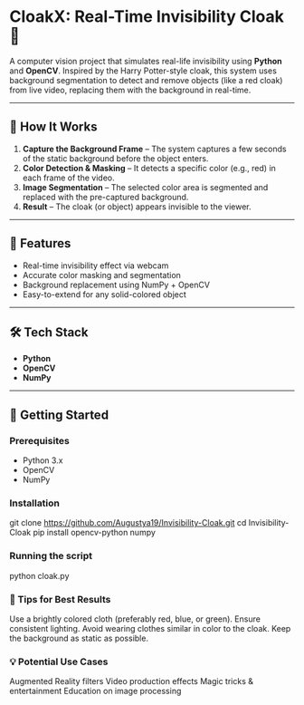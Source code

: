 # CloakX: Real-Time Invisibility Cloak 🔮

A computer vision project that simulates real-life invisibility using **Python** and **OpenCV**. Inspired by the Harry Potter-style cloak, this system uses background segmentation to detect and remove objects (like a red cloak) from live video, replacing them with the background in real-time.

---

## 🧠 How It Works

1. **Capture the Background Frame** – The system captures a few seconds of the static background before the object enters.
2. **Color Detection & Masking** – It detects a specific color (e.g., red) in each frame of the video.
3. **Image Segmentation** – The selected color area is segmented and replaced with the pre-captured background.
4. **Result** – The cloak (or object) appears invisible to the viewer.

---

## 🎯 Features

- Real-time invisibility effect via webcam
- Accurate color masking and segmentation
- Background replacement using NumPy + OpenCV
- Easy-to-extend for any solid-colored object

---

## 🛠️ Tech Stack

- **Python**
- **OpenCV**
- **NumPy**

---

## 🚀 Getting Started

### Prerequisites

- Python 3.x
- OpenCV
- NumPy

### Installation

git clone https://github.com/Augustya19/Invisibility-Cloak.git
cd Invisibility-Cloak
pip install opencv-python numpy

### Running the script 
python cloak.py

### 📌 Tips for Best Results

Use a brightly colored cloth (preferably red, blue, or green).
Ensure consistent lighting.
Avoid wearing clothes similar in color to the cloak.
Keep the background as static as possible.

### 💡 Potential Use Cases

Augmented Reality filters
Video production effects
Magic tricks & entertainment
Education on image processing


